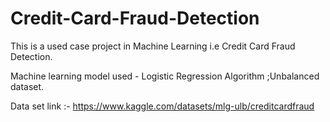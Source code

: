 # Credit-Card-Fraud-Detection

This is a used case project in Machine Learning i.e Credit Card Fraud Detection.

Machine learning model used - Logistic Regression Algorithm ;Unbalanced dataset.

Data set link :- https://www.kaggle.com/datasets/mlg-ulb/creditcardfraud
